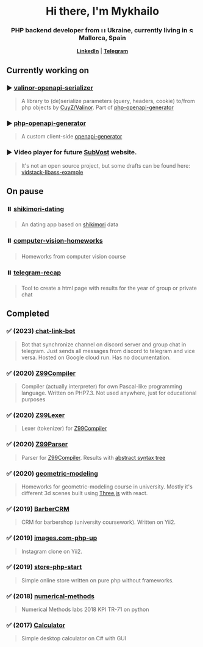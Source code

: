 <div id="header" align="center">
    <h1>Hi there, I'm Mykhailo</h1>
    <h3>PHP backend developer from <img alt="UA" src="https://cdn-icons-png.flaticon.com/512/197/197572.png" width="13"/> Ukraine, currently living in <img alt="SP" src="https://cdn-icons-png.flaticon.com/512/197/197593.png" width="13"/> Mallorca, Spain</h3>
</div>

<p align="center">
  <strong><a href="https://www.linkedin.com/in/mykhailo-zuiev/">LinkedIn</a></strong> |
  <strong><a href="https://t.me/Yui_ezic">Telegram</a></strong>
</p>

## Currently working on

### ▶️ [valinor-openapi-serializer](https://github.com/Yui-Ezic/valinor-openapi-serializer?tab=readme-ov-file)

> A library to (de)serialize parameters (query, headers, cookie) to/from php objects
> by [CuyZ/Valinor](https://github.com/CuyZ/Valinor). Part
> of [php-openapi-generator](https://github.com/Yui-Ezic/php-openapi-generator)

### ▶️ [php-openapi-generator](https://github.com/Yui-Ezic/php-openapi-generator)

> A custom client-side [openapi-generator](https://github.com/OpenAPITools/openapi-generator)

### ▶️ Video player for future [SubVost](https://t.me/s/subvost) website.

> It's not an open source project, but some drafts can be found
> here: [vidstack-libass-example](https://github.com/Yui-Ezic/vidstack-libass-example)

## On pause

### ⏸️ [shikimori-dating](https://github.com/Yui-Ezic/shikimori-dating)

> An dating app based on [shikimori](https://shikimori.one/) data

### ⏸️ [computer-vision-homeworks](https://github.com/Yui-Ezic/computer-vision-homeworks)

> Homeworks from computer vision course

### ⏸️ [telegram-recap](https://github.com/Yui-Ezic/telegram-recap)

> Tool to create a html page with results for the year of group or private chat

## Completed

### ✅ (2023) [chat-link-bot](https://github.com/Yui-Ezic/chat-link-bot)

> Bot that synchronize channel on discord server and group chat in telegram. Just sends all messages from discord to
> telegram and vice versa. Hosted on Google cloud run. Has no documentation.

### ✅ (2020) [Z99Compiler](https://github.com/Yui-Ezic/Z99Compiler)

> Compiler (actually interpreter) for own Pascal-like programming language. Written on PHP7.3. Not used anywhere, just
> for educational purposes

### ✅ (2020) [Z99Lexer](https://github.com/Yui-Ezic/Z99Lexer)

> Lexer (tokenizer) for [Z99Compiler](https://github.com/Yui-Ezic/Z99Compiler)

### ✅ (2020) [Z99Parser](https://github.com/Yui-Ezic/Z99Parser)

> Parser for [Z99Compiler](https://github.com/Yui-Ezic/Z99Compiler). Results
> with [abstract syntax tree](https://en.wikipedia.org/wiki/Abstract_syntax_tree)

### ✅ (2020) [geometric-modeling](https://github.com/Yui-Ezic/geometric-modeling)

> Homeworks for geometric-modeling course in university. Mostly it's different 3d scenes
> built using [Three.js](https://threejs.org/) with react.

### ✅ (2019) [BarberCRM](https://github.com/Yui-Ezic/BarberCRM)

> CRM for barbershop (university coursework). Written on Yii2.

### ✅ (2019) [images.com-php-up](https://github.com/Yui-Ezic/images.com-php-up)

> Instagram clone on Yii2.

### ✅ (2019) [store-php-start](https://github.com/Yui-Ezic/store-php-start)

> Simple online store written on pure php without frameworks.

### ✅ (2018) [numerical-methods](https://github.com/Yui-Ezic/Numerical-Methods)

> Numerical Methods labs 2018 KPI TR-71 on python

### ✅ (2017) [Calculator](https://github.com/Yui-Ezic/calculator)

> Simple desktop calculator on C# with GUI